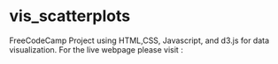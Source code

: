 # vis_scatterplots

FreeCodeCamp Project using HTML,CSS, Javascript, and d3.js for data visualization.
For the live webpage please visit :
